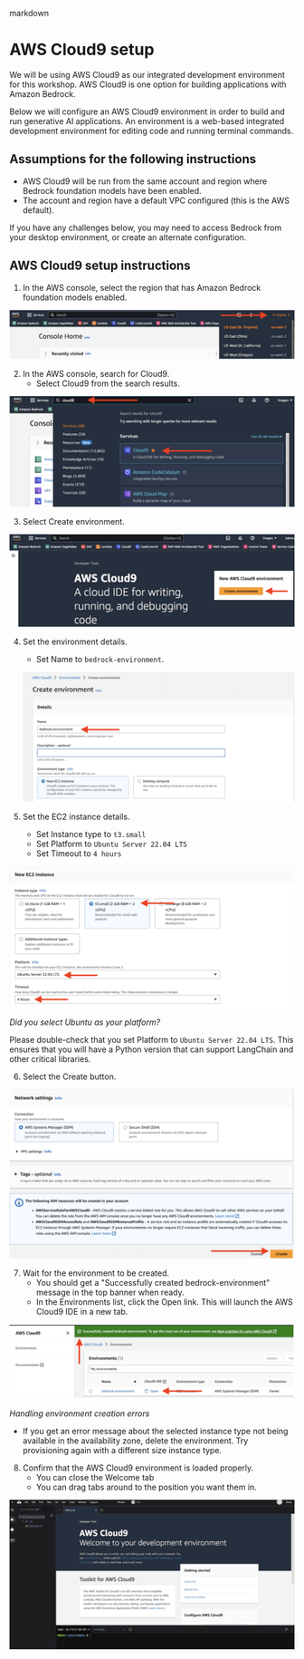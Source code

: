 markdown
# AWS Cloud9 setup

We will be using AWS Cloud9 as our integrated development environment for this workshop. AWS Cloud9 is one option for building applications with Amazon Bedrock.

Below we will configure an AWS Cloud9 environment in order to build and run generative AI applications. An environment is a web-based integrated development environment for editing code and running terminal commands.

## Assumptions for the following instructions

- AWS Cloud9 will be run from the same account and region where Bedrock foundation models have been enabled.
- The account and region have a default VPC configured (this is the AWS default).

If you have any challenges below, you may need to access Bedrock from your desktop environment, or create an alternate configuration.

## AWS Cloud9 setup instructions

1. In the AWS console, select the region that has Amazon Bedrock foundation models enabled.

![Region Select](/Images/Cloud9_setup_image1.png)


2. In the AWS console, search for Cloud9.
   - Select Cloud9 from the search results.

![Region Select](/Images/Cloud9_setup_image2.png)

3. Select Create environment.

![Create Environment](/Images/Cloud9_setup_image3.png)

4. Set the environment details.
   - Set Name to `bedrock-environment`.

   ![Create Environment](/Images/Cloud9_setup_image4.png)

5. Set the EC2 instance details.
   - Set Instance type to `t3.small`
   - Set Platform to `Ubuntu Server 22.04 LTS`
   - Set Timeout to `4 hours`

![Select EC2](/Images/Cloud9_setup_image5.png)

*Did you select Ubuntu as your platform?*

Please double-check that you set Platform to `Ubuntu Server 22.04 LTS`. This ensures that you will have a Python version that can support LangChain and other critical libraries.

6. Select the Create button.

![Select EC2](/Images/Cloud9_setup_image6.png)

7. Wait for the environment to be created.
   - You should get a "Successfully created bedrock-environment" message in the top banner when ready.
   - In the Environments list, click the Open link. This will launch the AWS Cloud9 IDE in a new tab.

![Select EC2](/Images/Cloud9_setup_image7.png)

*Handling environment creation errors*

- If you get an error message about the selected instance type not being available in the availability zone, delete the environment. Try provisioning again with a different size instance type.

8. Confirm that the AWS Cloud9 environment is loaded properly.
   - You can close the Welcome tab
   - You can drag tabs around to the position you want them in.

![Select EC2](/Images/Cloud9_setup_image8.png)   

